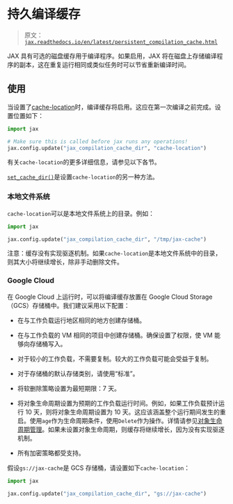 # 持久编译缓存

> 原文：[`jax.readthedocs.io/en/latest/persistent_compilation_cache.html`](https://jax.readthedocs.io/en/latest/persistent_compilation_cache.html)

JAX 具有可选的磁盘缓存用于编译程序。如果启用，JAX 将在磁盘上存储编译程序的副本，这在重复运行相同或类似任务时可以节省重新编译时间。

## 使用

当设置了[cache-location](https://github.com/google/jax/blob/jax-v0.4.26/jax/_src/config.py#L1206)时，编译缓存将启用。这应在第一次编译之前完成。设置位置如下：

```py
import jax

# Make sure this is called before jax runs any operations!
jax.config.update("jax_compilation_cache_dir", "cache-location") 
```

有关`cache-location`的更多详细信息，请参见以下各节。

[`set_cache_dir()`](https://github.com/google/jax/blob/jax-v0.4.26/jax/experimental/compilation_cache/compilation_cache.py#L18)是设置`cache-location`的另一种方法。

### 本地文件系统

`cache-location`可以是本地文件系统上的目录。例如：

```py
import jax

jax.config.update("jax_compilation_cache_dir", "/tmp/jax-cache") 
```

注意：缓存没有实现驱逐机制。如果`cache-location`是本地文件系统中的目录，则其大小将继续增长，除非手动删除文件。

### Google Cloud

在 Google Cloud 上运行时，可以将编译缓存放置在 Google Cloud Storage（GCS）存储桶中。我们建议采用以下配置：

+   在与工作负载运行地区相同的地方创建存储桶。

+   在与工作负载的 VM 相同的项目中创建存储桶。确保设置了权限，使 VM 能够向存储桶写入。

+   对于较小的工作负载，不需要复制。较大的工作负载可能会受益于复制。

+   对于存储桶的默认存储类别，请使用“标准”。

+   将软删除策略设置为最短期限：7 天。

+   将对象生命周期设置为预期的工作负载运行时间。例如，如果工作负载预计运行 10 天，则将对象生命周期设置为 10 天。这应该涵盖整个运行期间发生的重启。使用`age`作为生命周期条件，使用`Delete`作为操作。详情请参见[对象生命周期管理](https://cloud.google.com/storage/docs/lifecycle)。如果未设置对象生命周期，则缓存将继续增长，因为没有实现驱逐机制。

+   所有加密策略都受支持。

假设`gs://jax-cache`是 GCS 存储桶，请设置如下`cache-location`：

```py
import jax

jax.config.update("jax_compilation_cache_dir", "gs://jax-cache") 
```
